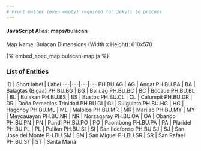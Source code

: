 ```yaml
---
# Front matter (even empty) required for Jekyll to process
---
```


#### JavaScript Alias: maps/bulacan

Map Name: Bulacan
Dimensions (Width x Height): 610x570



{% embed_spec_map bulacan-map.js %}

### List of Entities

ID | Short label | Label
---|---|---|---
PH.BU.AG | AG | Angat
PH.BU.BA | BA | Balagtas (Bigaa)
PH.BU.BG | BG | Baliuag
PH.BU.BC | BC | Bocaue
PH.BU.BL | BL | Bulakan
PH.BU.BS | BS | Bustos
PH.BU.CL | CL | Calumpit
PH.BU.DR | DR | Doña Remedios Trinidad
PH.BU.GI | GI | Guiguinto
PH.BU.HG | HG | Hagonoy
PH.BU.ML | ML | Malolos
PH.BU.MR | MR | Marilao
PH.BU.MY | MY | Meycauayan
PH.BU.NR | NR | Norzagaray
PH.BU.OA | OA | Obando
PH.BU.PN | PN | Pandi
PH.BU.PO | PO | Paombong
PH.BU.PA | PA | Plaridel
PH.BU.PL | PL | Pulilan
PH.BU.SI | SI | San Ildefonso
PH.BU.SJ | SJ | San Jose del Monte
PH.BU.SM | SM | San Miguel
PH.BU.SR | SR | San Rafael
PH.BU.ST | ST | Santa Maria